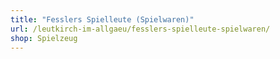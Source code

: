 ```yaml
---
title: "Fesslers Spielleute (Spielwaren)"
url: /leutkirch-im-allgaeu/fesslers-spielleute-spielwaren/
shop: Spielzeug
---
```

